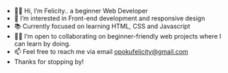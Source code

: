 - 👋🏽 Hi, I’m Felicity.. a beginner Web Developer
- 🌱 I’m interested in Front-end development and responsive design
- 📚 Currently focused on learning HTML, CSS and Javascript
- 🤝🏽 I’m open to collaborating on beginner-friendly web projects where I can learn by doing.
- 📫 Feel free to reach me via email opokufelicity@gmail.com
- Thanks for stopping by!

<!---
felicity-joy/felicity-joy is a ✨ special ✨ repository because its `README.md` (this file) appears on your GitHub profile.
You can click the Preview link to take a look at your changes.
--->
